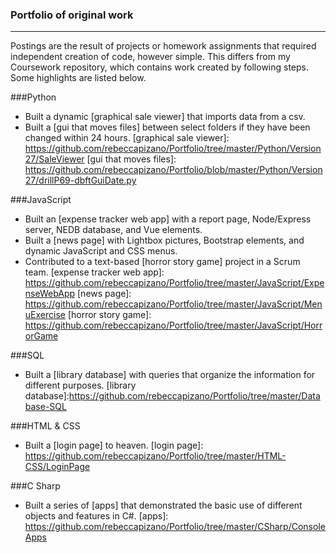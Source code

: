 ### Portfolio of original work
---
Postings are the result of projects or homework assignments that required independent creation of code, however simple. This differs from my Coursework repository, which contains work created by following steps. Some highlights are listed below.

###Python
* Built a dynamic [graphical sale viewer] that imports data from a csv.
* Built a [gui that moves files] between select folders if they have been changed within 24 hours.
[graphical sale viewer]: https://github.com/rebeccapizano/Portfolio/tree/master/Python/Version27/SaleViewer
[gui that moves files]: https://github.com/rebeccapizano/Portfolio/blob/master/Python/Version27/drillP69-dbftGuiDate.py

###JavaScript
* Built an [expense tracker web app] with a report page, Node/Express server, NEDB database, and Vue elements.
* Built a [news page] with Lightbox pictures, Bootstrap elements, and dynamic JavaScript and CSS menus.
* Contributed to a text-based [horror story game] project in a Scrum team.
[expense tracker web app]: https://github.com/rebeccapizano/Portfolio/tree/master/JavaScript/ExpenseWebApp
[news page]: https://github.com/rebeccapizano/Portfolio/tree/master/JavaScript/MenuExercise
[horror story game]: https://github.com/rebeccapizano/Portfolio/tree/master/JavaScript/HorrorGame

###SQL
* Built a [library database] with queries that organize the information for different purposes.
[library database]:https://github.com/rebeccapizano/Portfolio/tree/master/Database-SQL

###HTML & CSS
* Built a [login page] to heaven.
[login page]: https://github.com/rebeccapizano/Portfolio/tree/master/HTML-CSS/LoginPage

###C Sharp
* Built a series of [apps] that demonstrated the basic use of different objects and features in C#.
[apps]: https://github.com/rebeccapizano/Portfolio/tree/master/CSharp/ConsoleApps

